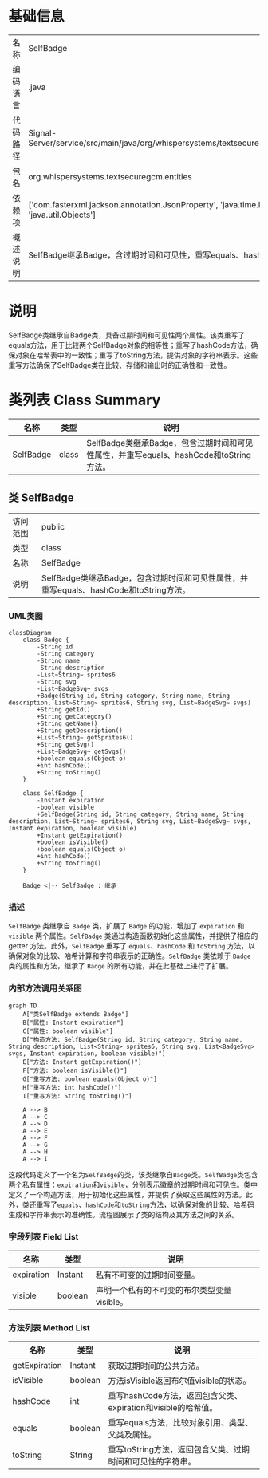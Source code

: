 # 基础信息

|      |      |
|------|------|
| 名称 | SelfBadge |
| 编码语言 | .java |
| 代码路径 | Signal-Server/service/src/main/java/org/whispersystems/textsecuregcm/entities/SelfBadge.java |
| 包名 | org.whispersystems.textsecuregcm.entities |
| 依赖项 | ['com.fasterxml.jackson.annotation.JsonProperty', 'java.time.Instant', 'java.util.List', 'java.util.Objects'] |
| 概述说明 | SelfBadge继承Badge，含过期时间和可见性，重写equals、hashCode、toString方法。 |

# 说明

SelfBadge类继承自Badge类，具备过期时间和可见性两个属性。该类重写了equals方法，用于比较两个SelfBadge对象的相等性；重写了hashCode方法，确保对象在哈希表中的一致性；重写了toString方法，提供对象的字符串表示。这些重写方法确保了SelfBadge类在比较、存储和输出时的正确性和一致性。

# 类列表 Class Summary

| 名称   | 类型  | 说明 |
|-------|------|-------------|
| SelfBadge | class | SelfBadge类继承Badge，包含过期时间和可见性属性，并重写equals、hashCode和toString方法。 |



## 类 SelfBadge

|      |      |
|------|------|
| 访问范围 | public |
| 类型 | class |
| 名称 | SelfBadge |
| 说明 | SelfBadge类继承Badge，包含过期时间和可见性属性，并重写equals、hashCode和toString方法。 |


### UML类图

```mermaid
classDiagram
    class Badge {
        -String id
        -String category
        -String name
        -String description
        -List~String~ sprites6
        -String svg
        -List~BadgeSvg~ svgs
        +Badge(String id, String category, String name, String description, List~String~ sprites6, String svg, List~BadgeSvg~ svgs)
        +String getId()
        +String getCategory()
        +String getName()
        +String getDescription()
        +List~String~ getSprites6()
        +String getSvg()
        +List~BadgeSvg~ getSvgs()
        +boolean equals(Object o)
        +int hashCode()
        +String toString()
    }

    class SelfBadge {
        -Instant expiration
        -boolean visible
        +SelfBadge(String id, String category, String name, String description, List~String~ sprites6, String svg, List~BadgeSvg~ svgs, Instant expiration, boolean visible)
        +Instant getExpiration()
        +boolean isVisible()
        +boolean equals(Object o)
        +int hashCode()
        +String toString()
    }

    Badge <|-- SelfBadge : 继承
```

### 描述
`SelfBadge` 类继承自 `Badge` 类，扩展了 `Badge` 的功能，增加了 `expiration` 和 `visible` 两个属性。`SelfBadge` 类通过构造函数初始化这些属性，并提供了相应的 getter 方法。此外，`SelfBadge` 重写了 `equals`、`hashCode` 和 `toString` 方法，以确保对象的比较、哈希计算和字符串表示的正确性。`SelfBadge` 类依赖于 `Badge` 类的属性和方法，继承了 `Badge` 的所有功能，并在此基础上进行了扩展。


### 内部方法调用关系图

```mermaid
graph TD
    A["类SelfBadge extends Badge"]
    B["属性: Instant expiration"]
    C["属性: boolean visible"]
    D["构造方法: SelfBadge(String id, String category, String name, String description, List<String> sprites6, String svg, List<BadgeSvg> svgs, Instant expiration, boolean visible)"]
    E["方法: Instant getExpiration()"]
    F["方法: boolean isVisible()"]
    G["重写方法: boolean equals(Object o)"]
    H["重写方法: int hashCode()"]
    I["重写方法: String toString()"]

    A --> B
    A --> C
    A --> D
    A --> E
    A --> F
    A --> G
    A --> H
    A --> I
```

这段代码定义了一个名为`SelfBadge`的类，该类继承自`Badge`类。`SelfBadge`类包含两个私有属性：`expiration`和`visible`，分别表示徽章的过期时间和可见性。类中定义了一个构造方法，用于初始化这些属性，并提供了获取这些属性的方法。此外，类还重写了`equals`、`hashCode`和`toString`方法，以确保对象的比较、哈希码生成和字符串表示的准确性。流程图展示了类的结构及其方法之间的关系。

### 字段列表 Field List

| 名称  | 类型  | 说明 |
|-------|-------|------|
| expiration | Instant | 私有不可变的过期时间变量。 |
| visible | boolean | 声明一个私有的不可变的布尔类型变量visible。 |

### 方法列表 Method List

| 名称  | 类型  | 说明 |
|-------|-------|------|
| getExpiration | Instant | 获取过期时间的公共方法。 |
| isVisible | boolean | 方法isVisible返回布尔值visible的状态。 |
| hashCode | int | 重写hashCode方法，返回包含父类、expiration和visible的哈希值。 |
| equals | boolean | 重写equals方法，比较对象引用、类型、父类及属性。 |
| toString | String | 重写toString方法，返回包含父类、过期时间和可见性的字符串。 |




